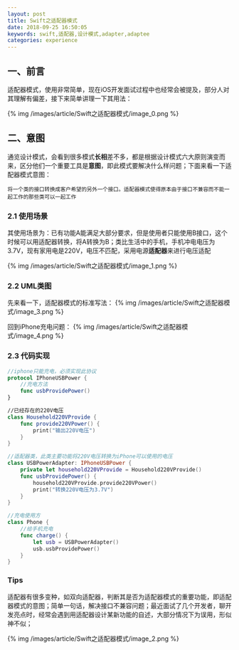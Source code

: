 ```yaml
---
layout: post
title: Swift之适配器模式
date: 2018-09-25 16:50:05
keywords: swift,适配器,设计模式,adapter,adaptee
categories: experience
---
```


## 一、前言
适配器模式，使用非常简单，现在iOS开发面试过程中也经常会被提及，部分人对其理解有偏差，接下来简单讲理一下其用法：

{% img /images/article/Swift之适配器模式/image_0.png %}

<!-- more -->

## 二、意图
通览设计模式，会看到很多模式**长相**差不多，都是根据设计模式六大原则演变而来，区分他们一个重要工具是**意图**，即此模式要解决什么样问题；下面来看一下适配器模式意图：

	将一个类的接口转换成客户希望的另外一个接口。适配器模式使得原本由于接口不兼容而不能一起工作的那些类可以一起工作
	
### 2.1 使用场景
其使用场景为：已有功能A能满足大部分要求，但是使用者只能使用B接口，这个时候可以用适配器转换，将A转换为B；类比生活中的手机，手机冲电电压为3.7V，现有家用电是220V，电压不匹配，采用电源**适配器**来进行电压适配

{% img /images/article/Swift之适配器模式/image_1.png %}

### 2.2 UML类图
先来看一下，适配器模式的标准写法：
{% img /images/article/Swift之适配器模式/image_3.png %}

回到iPhone充电问题：
{% img /images/article/Swift之适配器模式/image_4.png %}

### 2.3 代码实现
``` swift
//iphone只能充电，必须实现此协议
protocol IPhoneUSBPower {
    //充电方法
    func usbProvidePower()
}

//已经存在的220V电压
class Household220VProvide {
    func provide220VPower() {
        print("输出220V电压")
    }
}

//适配器类，此类主要功能将220V电压转换为iPhone可以使用的电压
class USBPowerAdapter: IPhoneUSBPower {
    private let household220VProvide = Household220VProvide()
    func usbProvidePower() {
        household220VProvide.provide220VPower()
        print("转换220V电压为3.7V")
    }
}

//充电使用方
class Phone {
    //给手机充电
    func charge() {
        let usb = USBPowerAdapter()
        usb.usbProvidePower()
    }
}
```


### Tips 
适配器有很多变种，如双向适配器，判断其是否为适配器模式的重要功能，即适配器模式的意图；简单一句话，解决接口不兼容问题；最近面试了几个开发者，聊开发亮点时，经常会遇到用适配器设计某新功能的自述，大部分情况下为误用，形似神不似；

{% img /images/article/Swift之适配器模式/image_2.png %}

